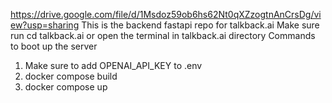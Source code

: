 https://drive.google.com/file/d/1Msdoz59ob6hs62Nt0qXZzogtnAnCrsDg/view?usp=sharing
This is the backend fastapi repo for talkback.ai
Make sure run cd talkback.ai or open the terminal in talkback.ai directory
Commands to boot up the server
1. Make sure to add OPENAI_API_KEY to .env
2. docker compose build
3. docker compose up
